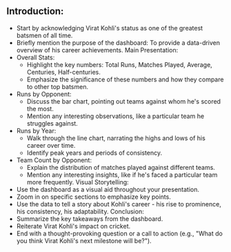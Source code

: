 ## Introduction:
 * Start by acknowledging Virat Kohli's status as one of the greatest batsmen of all time.
 * Briefly mention the purpose of the dashboard: To provide a data-driven overview of his career achievements.
Main Presentation:
 * Overall Stats:
   * Highlight the key numbers: Total Runs, Matches Played, Average, Centuries, Half-centuries.
   * Emphasize the significance of these numbers and how they compare to other top batsmen.
 * Runs by Opponent:
   * Discuss the bar chart, pointing out teams against whom he's scored the most.
   * Mention any interesting observations, like a particular team he struggles against.
 * Runs by Year:
   * Walk through the line chart, narrating the highs and lows of his career over time.
   * Identify peak years and periods of consistency.
 * Team Count by Opponent:
   * Explain the distribution of matches played against different teams.
   * Mention any interesting insights, like if he's faced a particular team more frequently.
Visual Storytelling:
 * Use the dashboard as a visual aid throughout your presentation.
 * Zoom in on specific sections to emphasize key points.
 * Use the data to tell a story about Kohli's career - his rise to prominence, his consistency, his adaptability.
Conclusion:
 * Summarize the key takeaways from the dashboard.
 * Reiterate Virat Kohli's impact on cricket.
 * End with a thought-provoking question or a call to action (e.g., "What do you think Virat Kohli's next milestone will be?").
